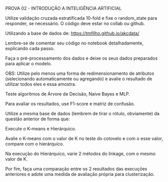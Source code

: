 PROVA 02 - INTRODUÇÃO A INTELIGÊNCIA ARTIFICIAL



Utilize validação cruzada estratificada 10-fold e fixe o random_state para responder, se necessário. O código deve estar no collab ou github.





Utilizando a base de dados de:  https://tmfilho.github.io/akcdata/


Lembre-se de comentar seu código no notebook detalhadamente, explicando cada passo.


Faça o pré-processamento dos dados e deixe os seus dados preparados para aplicar o modelo.



OBS: Utilize pelo menos uma forma de redimensionamento de atributos (selecionando automaticamente ou agregando) e avalie o resultado de utilizar todos eles e essa amostra.



Teste algoritmos de Árvore de Decisão, Naive Bayes e MLP. 



Para avaliar os resultados,  use F1-score e matriz de confusão.



Utilize a mesma base de dados (lembrem de tirar o rótulo, obviamente) da questão anterior de forma que:


 


Execute o K-means e Hierárquico.



Avalie o K-means com o valor de K no teste do cotovelo e com o esse valor, compare com o hierárquico.



Na execução do Hierárquico, varie 2 métodos do linkage, com o mesmo valor de K.



Por fim, faça uma comparação entre os 2 resultados das execuções anteriores e adote uma medida de avaliação própria para clusterização.
